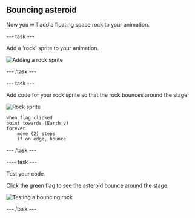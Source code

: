 ## Bouncing asteroid

Now you will add a floating space rock to your animation.

--- task ---

Add a 'rock' sprite to your animation.

![Adding a rock sprite](images/space-rock-sprite.png)

--- /task ---

--- task ---

Add code for your rock sprite so that the rock bounces around the stage:

![Rock sprite](images/sprite-rock.png)

```blocks3
when flag clicked
point towards (Earth v)
forever
    move (2) steps
    if on edge, bounce
```
--- /task ---

---- task ---

Test your code. 

Click the green flag to see the asteroid bounce around the stage.

![Testing a bouncing rock](images/space-bounce-test.png)

--- /task ---
